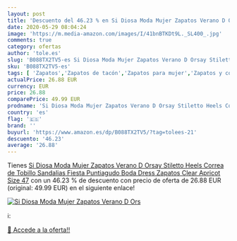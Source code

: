 ```yaml
---
layout: post
title: 'Descuento del 46.23 % en Si Diosa Moda Mujer Zapatos Verano D Ors'
date: 2020-05-29 08:04:24
image: 'https://m.media-amazon.com/images/I/41bnBTKDt9L._SL400_.jpg'
comments: true
category: ofertas
author: 'tole.es'
slug: 'B088TX2TV5-es Si Diosa Moda Mujer Zapatos Verano D Orsay Stiletto Heels...'
sku: 'B088TX2TV5-es'
tags: [ 'Zapatos','Zapatos de tacón','Zapatos para mujer','Zapatos y complementos','zapatos', ]
actualPrice: 26.88 EUR
currency: EUR
price: 26.88
comparePrice: 49.99 EUR
prodname: 'Si Diosa Moda Mujer Zapatos Verano D Orsay Stiletto Heels Correa de Tobillo Sandalias Fiesta Puntiagudo Boda Dress Zapatos Clear Apricot Size 47'
country: 'es'
flag: '🇪🇸'
brand: ''
buyurl: 'https://www.amazon.es/dp/B088TX2TV5/?tag=tolees-21'
descuento: '46.23'
average: '26.88'
---
```


Tienes [Si Diosa Moda Mujer Zapatos Verano D Orsay Stiletto Heels Correa de Tobillo Sandalias Fiesta Puntiagudo Boda Dress Zapatos Clear Apricot Size 47](https://www.amazon.es/dp/B088TX2TV5/?tag=tolees-21) con un 46.23 % de descuento con precio de oferta de 26.88 EUR (original: 49.99 EUR) en el siguiente enlace!

[![Si Diosa Moda Mujer Zapatos Verano D Ors](https://m.media-amazon.com/images/I/41bnBTKDt9L._SL400_.jpg)](https://www.amazon.es/dp/B088TX2TV5/?tag=tolees-21)

ℹ️:


[🛒 Accede a la oferta!!](https://www.amazon.es/dp/B088TX2TV5/?tag=tolees-21)
